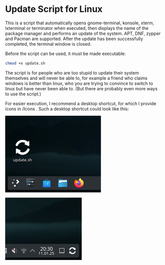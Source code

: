 # Update Script for Linux

This is a script that automatically opens gnome-terminal, konsole, xterm, lxterminal or terminator when executed, then displays the name of the package manager and performs an update of the system.
APT, DNF, zypper and Pacman are supported. After the update has been successfully completed, the terminal window is closed.

Before the script can be used, it must be made executable:
   ```bash
   chmod +x update.sh
   ```
The script is for people who are too stupid to update their system themselves and will never be able to, for example a friend who claims windows is better than linux, who you are trying to convince to switch to linux but have never been able to. (But there are probably even more ways to use the script.)

For easier execution, I recommend a desktop shortcut, for which I provide icons in /Icons . Such a desktop shortcut could look like this:

![Screenshot of the desktop shortcut on KDE Plasma](pictures/screenshot.png)

![Screenshot of the shortcut in the taskbar of KDE Plasma](pictures/screenshot2.png)
